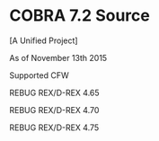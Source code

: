 # COBRA 7.2 Source

[A Unified Project]

As of  November 13th 2015

Supported CFW

REBUG REX/D-REX 4.65

REBUG REX/D-REX 4.70

REBUG REX/D-REX 4.75


